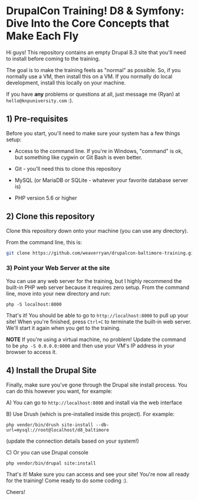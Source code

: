 # DrupalCon Training!  D8 & Symfony: Dive Into the Core Concepts that Make Each Fly 

Hi guys! This repository contains an empty Drupal 8.3 site that you'll
need to install before coming to the training.

The goal is to make the training feels as "normal" as possible. So,
if you normally use a VM, then install this on a VM. If you normally
do local development, install this locally on your machine.

If you have **any** problems or questions at all, just message
me (Ryan) at ``hello@knpuniversity.com`` :).

## 1) Pre-requisites

Before you start, you'll need to make sure your system has a few
things setup:

* Access to the command line. If you're in Windows, "command" is
    ok, but something like cygwin or Git Bash is even better.

* Git - you'll need this to clone this repository

* MySQL (or MariaDB or SQLite - whatever your favorite database server is)

* PHP version 5.6 or higher

## 2) Clone this repository

Clone this repository down onto your machine (you can use any directory).

From the command line, this is:

```bash
git clone https://github.com/weaverryan/drupalcon-baltimore-training.git
```

### 3) Point your Web Server at the site

You can use any web server for the training, but I highly recommend
the built-in PHP web server because it requires zero setup. From
the command line, move into your new directory and run:

```
php -S localhost:8000
```

That's it! You should be able to go to ``http://localhost:8000``
to pull up your site! When you're finished, press `Ctrl+C` to
terminate the built-in web server. We'll start it again when
you get to the training.

**NOTE** If you're using a virtual machine, no problem! Update the
command to be `php -S 0.0.0.0:8000` and then use your VM's IP address
in your browser to access it.

## 4) Install the Drupal Site

Finally, make sure you've gone through the Drupal site install
process. You can do this however you want, for example:

A) You can go to `http://localhost:8000` and install via the web interface

B) Use Drush (which is pre-installed inside this project). For example:

```
php vendor/bin/drush site-install --db-url=mysql://root@localhost/d8_baltimore
```

(update the connection details based on your system!)

C) Or you can use Drupal console

```
php vendor/bin/drupal site:install
```

That's it! Make sure you can access and see your site! You're
now all ready for the training! Come ready to do some coding :).

Cheers!
